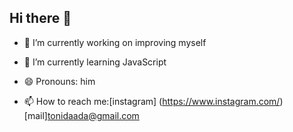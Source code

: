 ## Hi there 👋

- 🔭 I’m currently working on improving myself
- 🌱 I’m currently learning JavaScript
- 😄 Pronouns: him

- 📫 How to reach me:[instagram] (https://www.instagram.com/)
                      [mail]tonidaada@gmail.com
                     

<!--
**ToniDaada/ToniDaada** is a ✨ _special_ ✨ repository because its `README.md` (this file) appears on your GitHub profile.

Here are some ideas to get you started:

- 🔭 I’m currently working on ...
- 🌱 I’m currently learning ...
- 👯 I’m looking to collaborate on ...
- 🤔 I’m looking for help with ...
- 💬 Ask me about ...
- 📫 How to reach me: ...
- 😄 Pronouns: ...
- ⚡ Fun fact: ...
-->
